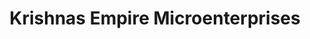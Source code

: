 ---
title: "Krishnas Empire Microenterprises"
url: /kollam/krishnas-empire-microenterprises/
shop: shop
---
